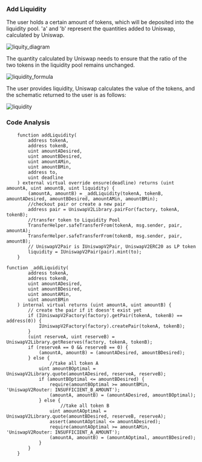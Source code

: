 

### Add Liquidity

The user holds a certain amount of tokens, which will be deposited into the liquidity pool. 'a' and 'b' represent the quantities added to Uniswap, calculated by Uniswap. 

![liquity_diagram](/Users/ting/Desktop/github/infru/contracts/uniswap/assert/liquity_diagram.png)

The quantity calculated by Uniswap needs to ensure that the ratio of the two tokens in the liquidity pool remains unchanged.

![liquidity_formula](/Users/ting/Desktop/github/infru/contracts/uniswap/assert/liquidity_formula.png)



The user provides liquidity, Uniswap calculates the value of the tokens, and the schematic returned to the user is as follows: 



![liquidity](/Users/ting/Desktop/github/infru/contracts/uniswap/assert/liquidity.png)



### Code Analysis



```solidity
    function addLiquidity(
        address tokenA,
        address tokenB,
        uint amountADesired,
        uint amountBDesired,
        uint amountAMin,
        uint amountBMin,
        address to,
        uint deadline
    ) external virtual override ensure(deadline) returns (uint amountA, uint amountB, uint liquidity) {
        (amountA, amountB) = _addLiquidity(tokenA, tokenB, amountADesired, amountBDesired, amountAMin, amountBMin);
        //checkout pair or create a new pair
        address pair = UniswapV2Library.pairFor(factory, tokenA, tokenB);
        //transfer token to Liquidity Pool
        TransferHelper.safeTransferFrom(tokenA, msg.sender, pair, amountA);
        TransferHelper.safeTransferFrom(tokenB, msg.sender, pair, amountB);
        // UniswapV2Pair is IUniswapV2Pair, UniswapV2ERC20 as LP token
        liquidity = IUniswapV2Pair(pair).mint(to);
    }
```



```solidity
function _addLiquidity(
        address tokenA,
        address tokenB,
        uint amountADesired,
        uint amountBDesired,
        uint amountAMin,
        uint amountBMin
    ) internal virtual returns (uint amountA, uint amountB) {
        // create the pair if it doesn't exist yet
        if (IUniswapV2Factory(factory).getPair(tokenA, tokenB) == address(0)) {
            IUniswapV2Factory(factory).createPair(tokenA, tokenB);
        }
        (uint reserveA, uint reserveB) = UniswapV2Library.getReserves(factory, tokenA, tokenB);
        if (reserveA == 0 && reserveB == 0) {
            (amountA, amountB) = (amountADesired, amountBDesired);
        } else {
        		//take all token A
            uint amountBOptimal = UniswapV2Library.quote(amountADesired, reserveA, reserveB);
            if (amountBOptimal <= amountBDesired) {
                require(amountBOptimal >= amountBMin, 'UniswapV2Router: INSUFFICIENT_B_AMOUNT');
                (amountA, amountB) = (amountADesired, amountBOptimal);
            } else {
            		//take all token B
                uint amountAOptimal = UniswapV2Library.quote(amountBDesired, reserveB, reserveA);
                assert(amountAOptimal <= amountADesired);
                require(amountAOptimal >= amountAMin, 'UniswapV2Router: INSUFFICIENT_A_AMOUNT');
                (amountA, amountB) = (amountAOptimal, amountBDesired);
            }
        }
    }
```

